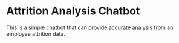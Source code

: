 # Attrition Analysis Chatbot
This is a simple chatbot that can provide accurate analysis from an employee attrition data.